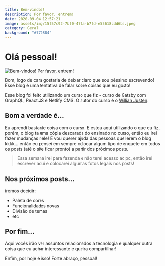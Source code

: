 ```yaml
---
title: Bem-vindos!
description: Por favor, entrem!
date: 2020-09-04 12:57:21
image: assets/img/15f57c92-7bf0-470a-b7fd-e55618cdd6ba.jpeg
category: Geral
background: "#779884"
---
```

# Olá pessoal!

![Bem-vindos! Por favor, entrem!](../assets/img/15f57c92-7bf0-470a-b7fd-e55618cdd6ba.jpeg)

Bom, logo de cara gostaria de deixar claro que sou péssimo escrevendo! Esse blog é uma tentativa de falar sobre coisas que eu gosto! 

Esse blog foi feito utilizando um curso que fiz - curso de Gatsby com GraphQL, React.JS e Netlify CMS. O autor do curso é o [Willian Justen](https://www.udemy.com/course/gatsby-crie-um-site-pwa-com-react-graphql-e-netlify-cms/).

## Bom a verdade é...

Eu aprendi bastante coisa com o curso. E estou aqui utilizando o que eu fiz, porém, o blog ta uma cópia descarada do ensinado no curso, então eu irei fazer mudanças nele! E vou querer ajuda das pessoas que lerem o blog kkkk... então eu pensei em sempre colocar algum tipo de enquete em todos os posts (até o site ficar pronto) a partir dos próximos posts. 

> Essa semana irei para fazenda e não terei acesso ao pc, então irei escrever aqui e colocarei algumas fotos legais nos posts!

## Nos próximos posts...

Iremos decidir:

* Paleta de cores
* Funcionalidades novas 
* Divisão de temas 
* etc

## Por fim...

Aqui vocês irão ver assuntos relacionados a tecnologia e qualquer outra coisa que eu achar interessante e queira compartilhar! 

Enfim, por hoje é isso! Forte abraço, pessoal!
